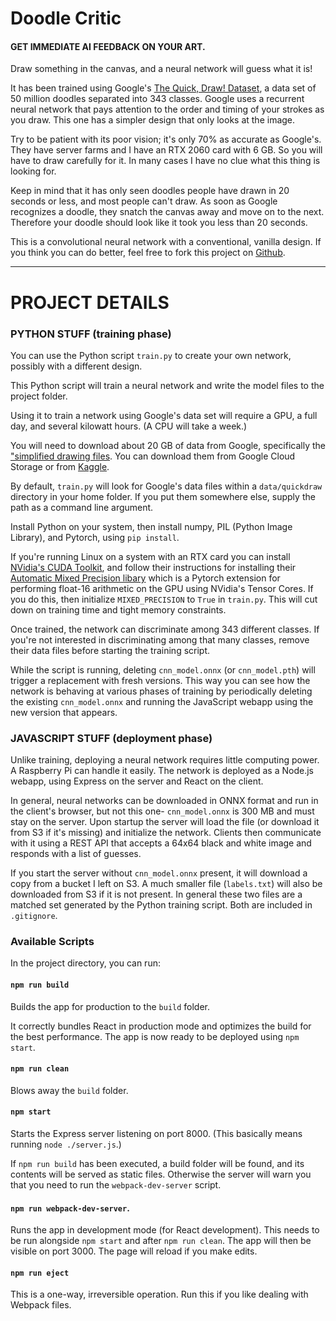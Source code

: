 # Doodle Critic
#### GET IMMEDIATE AI FEEDBACK ON YOUR ART.

Draw something in the canvas, and a neural network will guess what it is!

It has been trained using Google's [The Quick, Draw! Dataset](https://quickdraw.withgoogle.com/data), a data set of
50 million doodles separated into 343 classes. Google uses a recurrent neural network that pays attention to the order 
and timing of your strokes as you draw. This one has a simpler design that only looks at the image.

Try to be patient with its poor vision; it's only 70% as accurate as Google's. They have server farms and I have an 
RTX 2060 card with 6 GB. So you will have to draw carefully for it. In many cases I have no clue what this thing is looking for.
 
Keep in mind that it has only seen doodles people have drawn in 20 seconds or less, and most people can't draw.
As soon as Google recognizes a doodle, they snatch the canvas away and move on to the next. Therefore your doodle 
should look like it took you less than 20 seconds.

This is a convolutional neural network with a conventional, vanilla design. If you think you can do better, 
feel free to fork this project on [Github](https://github.com/jtiscione/doodlecritic).

***

# PROJECT DETAILS

### PYTHON STUFF (training phase)

You can use the Python script `train.py` to create your own network, possibly with a different design.

This Python script will train a neural network and write the model files to the project folder.
 
Using it to train a network using Google's data set will require a GPU, a full day, and several kilowatt hours.
(A CPU will take a week.)

You will need to download about 20 GB of data from Google, specifically the ["simplified drawing files](https://github.com/googlecreativelab/quickdraw-dataset).
You can download them from Google Cloud Storage or from [Kaggle](https://www.kaggle.com/google/tinyquickdraw).

By default, `train.py` will look for Google's data files within a `data/quickdraw` directory in your home folder. 
If you put them somewhere else, supply the path as a command line argument.

Install Python on your system, then install numpy, PIL (Python Image Library), and Pytorch, using `pip install`.

If you're running Linux on a system with an RTX card you can install [NVidia's CUDA Toolkit](https://developer.nvidia.com/cuda-downloads),
and follow their instructions for installing their [Automatic Mixed Precision libary](https://nvidia.github.io/apex/amp.html)
which is a Pytorch extension for performing float-16 arithmetic on the GPU using NVidia's Tensor Cores. If you do this, 
then initialize `MIXED_PRECISION` to `True` in `train.py`. This will cut down on training time and tight memory constraints.

Once trained, the network can discriminate among 343 different classes. If you're not interested in discriminating 
among that many classes, remove their data files before starting the training script.

While the script is running, deleting `cnn_model.onnx` (or `cnn_model.pth`) will trigger a replacement with fresh versions.
This way you can see how the network is behaving at various phases of training by periodically deleting the existing
`cnn_model.onnx` and running the JavaScript webapp using the new version that appears.

### JAVASCRIPT STUFF (deployment phase)

Unlike training, deploying a neural network requires little computing power. A Raspberry Pi can handle it easily.
The network is deployed as a Node.js webapp, using Express on the server and React on the client.

In general, neural networks can be downloaded in ONNX format and run in the client's browser, but not this one-
`cnn_model.onnx` is 300 MB and must stay on the server. Upon startup the server will load the file 
(or download it from S3 if it's missing) and initialize the network. Clients then communicate with it using a REST API
that accepts a 64x64 black and white image and responds with a list of guesses. 

If you start the server without `cnn_model.onnx` present, it will download a copy from a bucket I left on S3.
A much smaller file (`labels.txt`) will also be downloaded from S3 if it is not present. In general these two
files are a matched set generated by the Python training script. Both are included in `.gitignore`.

### Available Scripts

In the project directory, you can run:

#### `npm run build`

Builds the app for production to the `build` folder.

It correctly bundles React in production mode and optimizes the build for the best performance.
The app is now ready to be deployed using `npm start`.

#### `npm run clean`

Blows away the `build` folder.

#### `npm start`

Starts the Express server listening on port 8000. (This basically means running `node ./server.js`.)

If `npm run build` has been executed, a build folder will be found, and its contents will be served as static files.
Otherwise the server will warn you that you need to run the `webpack-dev-server` script.


#### `npm run webpack-dev-server`.

Runs the app in development mode (for React development). This needs to be run alongside `npm start` and after `npm run clean`.
The app will then be visible on port 3000. The page will reload if you make edits.

#### `npm run eject`

This is a one-way, irreversible operation. Run this if you like dealing with Webpack files.
